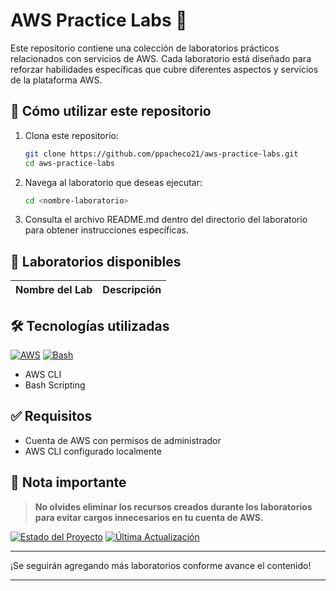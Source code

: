 # AWS Practice Labs 🚀

Este repositorio contiene una colección de laboratorios prácticos relacionados con servicios de AWS. Cada laboratorio está diseñado para reforzar habilidades específicas que cubre diferentes aspectos y servicios de la plataforma AWS.

## 🚦 Cómo utilizar este repositorio

1. Clona este repositorio:
   ```bash
   git clone https://github.com/ppacheco21/aws-practice-labs.git
   cd aws-practice-labs
   ```

2. Navega al laboratorio que deseas ejecutar:
   ```bash
   cd <nombre-laboratorio>
   ```

3. Consulta el archivo README.md dentro del directorio del laboratorio para obtener instrucciones específicas.

## 🔬 Laboratorios disponibles

| Nombre del Lab | Descripción |
|----------------|-------------|


## 🛠️ Tecnologías utilizadas

[![AWS](https://img.shields.io/badge/AWS-%23FF9900.svg?style=for-the-badge&logo=amazon-aws&logoColor=white)](https://aws.amazon.com/)
[![Bash](https://img.shields.io/badge/Bash-%234EAA25.svg?style=for-the-badge&logo=gnu-bash&logoColor=white)](https://www.gnu.org/software/bash/)

- AWS CLI
- Bash Scripting

## ✅ Requisitos

- Cuenta de AWS con permisos de administrador
- AWS CLI configurado localmente

## 📌 Nota importante

> **No olvides eliminar los recursos creados durante los laboratorios para evitar cargos innecesarios en tu cuenta de AWS.**

[![Estado del Proyecto](https://img.shields.io/badge/Estado-En%20Desarrollo-yellow?style=for-the-badge)](https://github.com/TU_USUARIO/aws-labs)
[![Última Actualización](https://img.shields.io/badge/Última%20Actualización-Abril%202025-blue?style=for-the-badge)](https://github.com/TU_USUARIO/aws-labs/commits/main)

---

¡Se seguirán agregando más laboratorios conforme avance el contenido!

---

